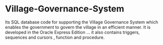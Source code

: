 # Village-Governance-System
Its SQL database code for supporting the Village Governance System which enables the government to govern the village in an efficient manner. 
It is developed in the Oracle Express Edition ... it also contains triggers, sequences and cursors , function and procedure.
